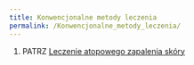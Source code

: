 ```yaml
---
title: Konwencjonalne metody leczenia
permalink: /Konwencjonalne_metody_leczenia/
---
```


1.  PATRZ [Leczenie atopowego zapalenia skóry](/Leczenie_atopowego_zapalenia_skóry "wikilink")
